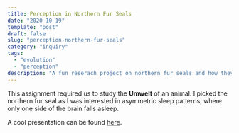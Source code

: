 ```yaml
---
title: Perception in Northern Fur Seals
date: "2020-10-19"
template: "post"
draft: false
slug: "perception-northern-fur-seals"
category: "inquiry"
tags:
  - "evolution"
  - "perception"
description: "A fun reserach project on northern fur seals and how they perceive"
---
```


This assignment required us to study the **Umwelt** of an animal. I picked the northern fur seal as I was interested in asymmetric sleep patterns, where only one side of the brain falls asleep.

A cool presentation can be found [here](/northernfurseals.pdf).

